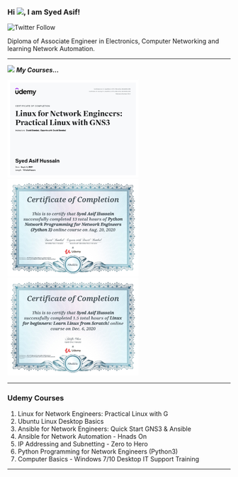### Hi <img src="https://raw.githubusercontent.com/MartinHeinz/MartinHeinz/master/wave.gif" width="30px">, I am Syed Asif!

![Twitter Follow](https://img.shields.io/twitter/follow/SydAsif78?style=social)

Diploma of Associate Engineer in Electronics, Computer Networking and learning Network Automation.

---

<img src="https://media.giphy.com/media/iY8CRBdQXODJSCERIr/giphy.gif" width="30px">&nbsp;***My Courses...***
<p align="left">
  <code><img height="220" src="https://github.com/sydasif/sydasif/blob/master/linux%20for%20network%20engineers.jpg"></code>
  <code> <img height="220" src="https://github.com/sydasif/sydasif/blob/master/Python%20for%20network%20engineer.jpg"> </code>
  <code> <img height="220" src="https://github.com/sydasif/sydasif/blob/master/linux%20for%20beginners.jpg"> </code>
  <hr>
  <p align="center">
  
### Udemy Courses
1. Linux for Network Engineers: Practical Linux with G
2. Ubuntu Linux Desktop Basics
3. Ansible for Network Engineers: Quick Start GNS3 & Ansible
4. Ansible for Network Automation - Hnads On
5. IP Addressing and Subnetting - Zero to Hero
6. Python Programming for Network Engineers (Python3) 
7. Computer Basics - Windows 7/10 Desktop IT Support Training

---
